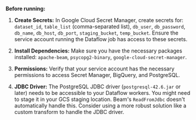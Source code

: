 
**Before running:**

1. **Create Secrets:** In Google Cloud Secret Manager, create secrets for:  `dataset_id`, `table_list` (comma-separated list), `db_user`, `db_password`, `db_name`, `db_host`, `db_port`, `staging_bucket`, `temp_bucket`.  Ensure the service account running the Dataflow job has access to these secrets.

2. **Install Dependencies:** Make sure you have the necessary packages installed: `apache-beam`, `psycopg2-binary`, `google-cloud-secret-manager`.

3. **Permissions:** Verify that your service account has the necessary permissions to access Secret Manager, BigQuery, and PostgreSQL.

4. **JDBC Driver:** The PostgreSQL JDBC driver (`postgresql-42.6.jar` or later) needs to be accessible to your Dataflow workers. You might need to stage it in your GCS staging location.  Beam's `ReadFromJdbc` doesn't automatically handle this.  Consider using a more robust solution like a custom transform to handle the JDBC driver.
